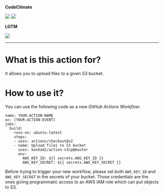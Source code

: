 <!-- **GitHub Actions workflows status**

![](https://img.shields.io/github/workflow/status/kaskadi/action-s3cp/testing?label=test)
![](https://img.shields.io/github/workflow/status/kaskadi/action-s3cp/publish?label=publish) -->
**CodeClimate**

![](https://img.shields.io/codeclimate/maintainability/kaskadi/action-s3cp)
![](https://img.shields.io/codeclimate/tech-debt/kaskadi/action-s3cp)
<!-- ![](https://img.shields.io/codeclimate/coverage/kaskadi/action-s3cp) -->

**LGTM**

[![](https://img.shields.io/lgtm/grade/javascript/github/kaskadi/action-s3cp)](https://lgtm.com/projects/g/kaskadi/action-s3cp/?mode=list)

****

# What is this action for?

It allows you to upload files to a given S3 bucket.

# How to use it?

You can use the following code as a new _GitHub Actions Workflow_:

```
name: YOUR-ACTION-NAME
on: [YOUR-ACTION-EVENT]
jobs:
  build:
    runs-on: ubuntu-latest
    steps:
    - uses: actions/checkout@v2
    - name: Upload files to S3 bucket
      uses: kaskadi/action-s3cp@master
      env:
        AWS_KEY_ID: ${{ secrets.AWS_KEY_ID }}
        AWS_KEY_SECRET: ${{ secrets.AWS_KEY_SECRET }}
```

Before trying to trigger your new workflow, please set both `AWS_KEY_ID` and `AWS_KEY_SECRET` in the secrets of your bucket.
Those credentials are the ones giving programmatic access to an AWS IAM role which can put objects to S3.

